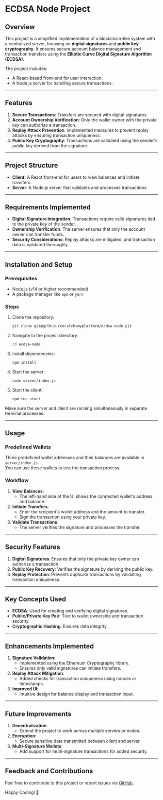 # ECDSA Node Project

## Overview

This project is a simplified implementation of a blockchain-like system with a centralized server, focusing on **digital signatures** and **public key cryptography**. It ensures secure account balance management and transaction transfers using the **Elliptic Curve Digital Signature Algorithm (ECDSA)**.

The project includes:

- A React-based front-end for user interaction.
- A Node.js server for handling secure transactions.

---

## Features

1. **Secure Transactions**: Transfers are secured with digital signatures.
2. **Account Ownership Verification**: Only the wallet owner with the private key can authorize a transaction.
3. **Replay Attack Prevention**: Implemented measures to prevent replay attacks by ensuring transaction uniqueness.
4. **Public Key Cryptography**: Transactions are validated using the sender's public key derived from the signature.

---

## Project Structure

- **Client**: A React front-end for users to view balances and initiate transfers.
- **Server**: A Node.js server that validates and processes transactions.

---

## Requirements Implemented

- **Digital Signature Integration**: Transactions require valid signatures tied to the private key of the sender.
- **Ownership Verification**: The server ensures that only the account owner can transfer funds.
- **Security Considerations**: Replay attacks are mitigated, and transaction data is validated thoroughly.

---

## Installation and Setup

### Prerequisites

- Node.js (v14 or higher recommended)
- A package manager like `npm` or `yarn`

### Steps

1. Clone the repository:
   ```bash
   git clone git@github.com:alchemyplatform/ecdsa-node.git
   ```
2. Navigate to the project directory:
   ```bash
   cd ecdsa-node
   ```
3. Install dependencies:
   ```bash
   npm install
   ```
4. Start the server:
   ```bash
   node server/index.js
   ```
5. Start the client:
   ```bash
   npm run start
   ```

Make sure the server and client are running simultaneously in separate terminal processes.

---

## Usage

### Predefined Wallets

Three predefined wallet addresses and their balances are available in `server/index.js`.  
You can use these wallets to test the transaction process.

### Workflow

1. **View Balances**:
   - The left-hand side of the UI shows the connected wallet's address and balance.
2. **Initiate Transfers**:
   - Enter the recipient's wallet address and the amount to transfer.
   - Sign the transaction using your private key.
3. **Validate Transactions**:
   - The server verifies the signature and processes the transfer.

---

## Security Features

1. **Digital Signatures**: Ensures that only the private key owner can authorize a transaction.
2. **Public Key Recovery**: Verifies the signature by deriving the public key.
3. **Replay Protection**: Prevents duplicate transactions by validating transaction uniqueness.

---

## Key Concepts Used

- **ECDSA**: Used for creating and verifying digital signatures.
- **Public/Private Key Pair**: Tied to wallet ownership and transaction security.
- **Cryptographic Hashing**: Ensures data integrity.

---

## Enhancements Implemented

1. **Signature Validation**:
   - Implemented using the Ethereum Cryptography library.
   - Ensures only valid signatures can initiate transfers.
2. **Replay Attack Mitigation**:
   - Added checks for transaction uniqueness using nonces or timestamps.
3. **Improved UI**:
   - Intuitive design for balance display and transaction input.

---

## Future Improvements

1. **Decentralization**:
   - Extend the project to work across multiple servers or nodes.
2. **Encryption**:
   - Secure sensitive data transmitted between client and server.
3. **Multi-Signature Wallets**:
   - Add support for multi-signature transactions for added security.

---

## Feedback and Contributions

Feel free to contribute to this project or report issues via [GitHub](https://github.com/alchemyplatform/ecdsa-node).

Happy Coding! 🚀
